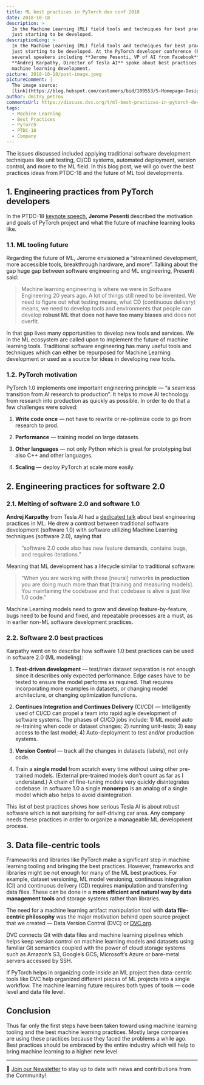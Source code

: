 ```yaml
---
title: ML best practices in PyTorch dev conf 2018
date: 2018-10-18
description: >
  In the Machine Learning (ML) field tools and techniques for best practices are
  just starting to be developed.
descriptionLong: >
  In the Machine Learning (ML) field tools and techniques for best practices are
  just starting to be developed. At the PyTorch developer conference (PTDC-18),
  several speakers including **Jerome Pesenti, VP of AI from Facebook** and
  **Andrej Karpathy, Director of Tesla AI** spoke about best practices for
  machine learning development.
picture: 2018-10-18/post-image.jpeg
pictureComment: |
  The image source:
  [link](https://blog.hubspot.com/customers/bid/109553/5-Homepage-Design-Best-Practices)
author: dmitry_petrov
commentsUrl: https://discuss.dvc.org/t/ml-best-practices-in-pytorch-dev-conf-2018/294
tags:
  - Machine Learning
  - Best Practices
  - PyTorch
  - PTDC-18
  - Company
---
```


The issues discussed included applying traditional software development
techniques like unit testing, CI/CD systems, automated deployment, version
control, and more to the ML field. In this blog post, we will go over the best
practices ideas from PTDC-18 and the future of ML tool developments.

## 1. Engineering practices from PyTorch developers

In the PTDC-18
[keynote speech](https://www.facebook.com/pytorch/videos/482401942168584/),
**Jerome Pesenti** described the motivation and goals of PyTorch project and
what the future of machine learning looks like.

### 1.1. ML tooling future

Regarding the future of ML, Jerome envisioned a “streamlined development, more
accessible tools, breakthrough hardware, and more”. Talking about the gap huge
gap between software engineering and ML engineering, Presenti said:

> Machine learning engineering is where we were in Software Engineering 20 years
> ago. A lot of things still need to be invented. We need to figure out what
> testing means, what CD (continuous delivery) means, we need to develop tools
> and environments that people can develop **robust ML that does not have too
> many biases** and does not overfit.

In that gap lives many opportunities to develop new tools and services. We in
the ML ecosystem are called upon to implement the future of machine learning
tools. Traditional software engineering has many useful tools and techniques
which can either be repurposed for Machine Learning development or used as a
source for ideas in developing new tools.

### 1.2. PyTorch motivation

PyTorch 1.0 implements one important engineering principle — “a seamless
transition from AI research to production”. It helps to move AI technology from
research into production as quickly as possible. In order to do that a few
challenges were solved:

1. **Write code once** — not have to rewrite or re-optimize code to go from
   research to prod.

1. **Performance** — training model on large datasets.

1. **Other languages** — not only Python which is great for prototyping but also
   C++ and other languages.

1. **Scaling** — deploy PyTorch at scale more easily.

## 2. Engineering practices for software 2.0

### 2.1. Melting of software 2.0 and software 1.0

**Andrej Karpathy** from Tesla AI had a
[dedicated talk](https://www.facebook.com/pytorch/videos/169366590639145/) about
best engineering practices in ML. He drew a contrast between traditional
software development (software 1.0) with software utilizing Machine Learning
techniques (software 2.0), saying that

> “software 2.0 code also has new feature demands, contains bugs, and requires
> iterations.”

Meaning that ML development has a lifecycle similar to traditional software:

> “When you are working with these [neural] networks **in production** you are
> doing much more than that [training and measuring models]. You maintaining the
> codebase and that codebase is alive is just like 1.0 code.”

Machine Learning models need to grow and develop feature-by-feature, bugs need
to be found and fixed, and repeatable processes are a must, as in earlier non-ML
software development practices.

### 2.2. Software 2.0 best practices

Karpathy went on to describe how software 1.0 best practices can be used in
software 2.0 (ML modeling):

1. **Test-driven development** — test/train dataset separation is not enough
   since it describes only expected performance. Edge cases have to be tested to
   ensure the model performs as required. That requires incorporating more
   examples in datasets, or changing model architecture, or changing
   optimization functions.

1. **Continues Integration and Continues Delivery** (CI/CD) — Intelligently used
   of CI/CD can propel a team into rapid agile development of software systems.
   The phases of CI/CD jobs include: 1) ML model auto re-training when code or
   dataset changes; 2) running unit-tests; 3) easy access to the last model; 4)
   Auto-deployment to test and/or production systems.

1. **Version Control** — track all the changes in datasets (labels), not only
   code.

1. Train a **single model** from scratch every time without using other
   pre-trained models. (External pre-trained models don’t count as far as I
   understand.) A chain of fine-tuning models very quickly disintegrates
   codebase. In software 1.0 a single **monorepo** is an analog of a single
   model which also helps to avoid disintegration.

This list of best practices shows how serious Tesla AI is about robust software
which is not surprising for self-driving car area. Any company needs these
practices in order to organize a manageable ML development process.

## 3. Data file-centric tools

Frameworks and libraries like PyTorch make a significant step in machine
learning tooling and bringing the best practices. However, frameworks and
libraries might be not enough for many of the ML best practices. For example,
dataset versioning, ML model versioning, continuous integration (CI) and
continuous delivery (CD) requires manipulation and transferring data files.
These can be done in a **more efficient and natural way by data management
tools** and storage systems rather than libraries.

The need for a machine learning artifact manipulation tool with **data
file-centric philosophy** was the major motivation behind open source project
that we created — Data Version Control (DVC) or [DVC.org](http://dvc.org).

DVC connects Git with data files and machine learning pipelines which helps keep
version control on machine learning models and datasets using familiar Git
semantics coupled with the power of cloud storage systems such as Amazon’s S3,
Google’s GCS, Microsoft’s Azure or bare-metal servers accessed by SSH.

If PyTorch helps in organizing code inside an ML project then data-centric tools
like DVC help organized different pieces of ML projects into a single workflow.
The machine learning future requires both types of tools — code level and data
file level.

## Conclusion

Thus far only the first steps have been taken toward using machine learning
tooling and the best machine learning practices. Mostly large companies are
using these practices because they faced the problems a while ago. Best
practices should be embraced by the entire industry which will help to bring
machine learning to a higher new level.

---

📰 [Join our Newsletter](https://share.hsforms.com/1KRL5_dTbQMKfV7nDD6V-8g4sbyq)
to stay up to date with news and contributions from the Community!
